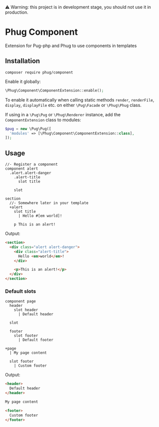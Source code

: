 ⚠️ Warning: this project is in development stage, you should not
use it in production.

# Phug Component

Extension for Pug-php and Phug to use components in templates

## Installation

```
composer require phug/component
```

Enable it globally:
```php
\Phug\Component\ComponentExtension::enable();
```

To enable it automatically when calling static methods `render`, `renderFile`,
`display`, `displayFile` etc. on either `\Pug\Facade` or `\Phug\Phug` class.

If using in a `\Pug\Pug` or `\Phug\Renderer` instance, add the `ComponentExtension`
class to modules:
```php
$pug = new \Pug\Pug([
  'modules' => [\Phug\Component\ComponentExtension::class],
]);
```

## Usage

```pug
//- Register a component
component alert
  .alert.alert-danger
    .alert-title
      slot title
  
    slot

section
  //- Somewhere later in your template
  +alert
    slot title
      | Hello #[em world]!

    p This is an alert!
```

Output:

```html
<section>
  <div class="alert alert-danger">
    <div class="alert-title">
      Hello <em>world</em>!
    </div>

    <p>This is an alert!</p>
  </div>
</section>
```

### Default slots

```pug
component page
  header
    slot header
      | Default header

  slot

  footer
    slot footer
      | Default footer

+page
  | My page content

  slot footer
    | Custom footer
```

Output:

```html
<header>
  Default header
</header>

My page content

<footer>
  Custom footer
</footer>
```
